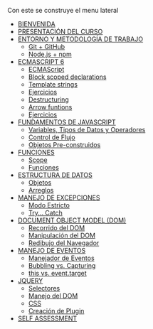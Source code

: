 Con este se construye el menu lateral

* [BIENVENIDA](README.md)
* [PRESENTACIÓN DEL CURSO](08-deep-dive/01-intro/00-welcome.md)
* [ENTORNO Y METODOLOGÍA DE TRABAJO]()
	* [Git + GitHub](08-deep-dive/02-env/00-git+github.md)
	* [Node.js + npm](08-deep-dive/02-env/01-node+npm.md)
* [ECMASCRIPT 6]()
	* [ECMAScript](08-deep-dive/03-es6/00-overview.md)
  * [Block scoped declarations](08-deep-dive/03-es6/01-block-scoped-declarations.md)
  * [Template strings](08-deep-dive/03-es6/02-template-strings.md)
  * [Ejercicios](08-deep-dive/03-es6/03-exercises.md)
  * [Destructuring](08-deep-dive/03-es6/04-destructuring.md)
  * [Arrow funtions](08-deep-dive/03-es6/05-arrow-functions.md)
  * [Ejercicios](08-deep-dive/03-es6/06-exercises.md)
* [FUNDAMENTOS DE JAVASCRIPT]()
  * [Variables, Tipos de Datos y Operadores](08-deep-dive/04-foundations/00-variables-and-data-types.md)
  * [Control de Flujo](08-deep-dive/04-foundations/01-control-flow.md)
  * [Objetos Pre-construidos](08-deep-dive/04-foundations/02-built-in-objects.md)
* [FUNCIONES]()
  * [Scope]()
  * [Funciones]()
* [ESTRUCTURA DE DATOS]()
  * [Objetos]()
  * [Arreglos]()
* [MANEJO DE EXCEPCIONES]()
  * [Modo Estricto]()
  * [Try... Catch]()
* [DOCUMENT OBJECT MODEL (DOM)]()
  * [Recorrido del DOM]()
  * [Manipulación del DOM]()
  * [Redibujo del Navegador]()
* [MANEJO DE EVENTOS]()
  * [Manejador de Eventos]()
  * [Bubbling vs. Capturing]()
  * [this vs. event.target]()
* [JQUERY]()
  * [Selectores]()
  * [Manejo del DOM]()
  * [CSS]()
  * [Creación de Plugin]()
* [SELF ASSESSMENT](08-deep-dive/09-selfassessment/00-selassessment.md)

